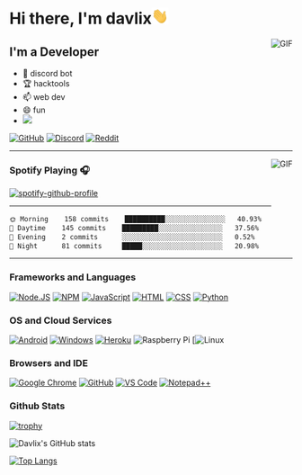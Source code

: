 # Hi there, I'm davlix<img width="30px" src="https://github.com/SatYu26/SatYu26/raw/master/Assets/Hi.gif" />

<img align="right" alt="GIF" height="160px" src="https://i.imgur.com/xUg78pX.png" />

## I'm a Developer

- 🌱 discord bot
- 🏆 hacktools
- 📫 web dev
- 😄 fun
- ![](https://komarev.com/ghpvc/?username=davlix&color=dc143c)


[![GitHub](https://img.shields.io/badge/Github-100000?style=for-the-badge&logo=github&logoColor=white)](https://github.com/BabyGPunk)
[![Discord](https://img.shields.io/badge/Discord-7289DA?style=for-the-badge&logo=discord&logoColor=white)](https://discord.gg/https://discord.gg/GwMW3zgygf)
[![Reddit](https://img.shields.io/badge/Reddit-FF4500?style=for-the-badge&logo=reddit&logoColor=white)](https://www.reddit.com/user/silent-kill)

---

<img align="right" alt="GIF" height="170px" src="https://media.giphy.com/media/J5B1Y8QZnzXXbLQIBu/giphy.gif" />

### Spotify Playing 🎧
[![spotify-github-profile](https://spotify-github-profile.vercel.app/api/view?uid=demauye&cover_image=true&theme=novatorem&bar_color=53b14f&bar_color_cover=true)](https://spotify-github-profile.vercel.app/api/view?uid=demauye&redirect=true)

---

<!--START_SECTION:waka-->

```text
🌞 Morning    158 commits    ██████████░░░░░░░░░░░░░░░   40.93% 
🌆 Daytime    145 commits    █████████░░░░░░░░░░░░░░░░   37.56% 
🌃 Evening    2 commits      ░░░░░░░░░░░░░░░░░░░░░░░░░   0.52% 
🌙 Night      81 commits     █████░░░░░░░░░░░░░░░░░░░░   20.98%
```
<!--END_SECTION:waka-->


---

### Frameworks and Languages
[![Node.JS](https://img.shields.io/badge/Node.js-339933?style=for-the-badge&logo=nodedotjs&logoColor=white)](https://nodejs.org)
[![NPM](https://img.shields.io/badge/npm-CB3837?style=for-the-badge&logo=npm&logoColor=white)](https://npmjs.org)
[![JavaScript](https://img.shields.io/badge/JavaScript-F7DF1E?style=for-the-badge&logo=javascript&logoColor=white)](https://javascript.com)
[![HTML](https://img.shields.io/badge/HTML-E34F26?style=for-the-badge&logo=html5&logoColor=white)](https://html.spec.whatwg.org/multipage/)
[![CSS](https://img.shields.io/badge/CSS-1572B6?style=for-the-badge&logo=css3&logoColor=white)](https://w3.org/Style/CSS)
[![Python](https://img.shields.io/badge/Python-0000FF?&style=for-the-badge&logo=Python&logoColor=white)](https://python.org)

### OS and Cloud Services
[![Android](https://img.shields.io/badge/Android-3DDC84?style=for-the-badge&logo=android&logoColor=white)](https://android.com)
[![Windows](https://img.shields.io/badge/Windows-0078D6?style=for-the-badge&logo=windows&logoColor=white)](https://microsoft.com/windows)
[![Heroku](https://img.shields.io/badge/Heroku-430098?style=for-the-badge&logo=heroku&logoColor=white)](https://heroku.com)
![Raspberry Pi](https://img.shields.io/badge/raspberrypi-Code?style=for-the-badge&logo=raspberrypi&logoColor=black&color=F1C232)
[![Linux](https://img.shields.io/badge/Linux-3DDC84?style=for-the-badge&logo=Linux&logoColor=black)


### Browsers and IDE
[![Google Chrome](https://img.shields.io/badge/Google_chrome-4285F4?style=for-the-badge&logo=Google-chrome&logoColor=white)](https://google.com/chrome/)
[![GitHub](https://img.shields.io/badge/Github-100000?style=for-the-badge&logo=github&logoColor=white)](https://github.com)
[![VS Code](https://img.shields.io/badge/Visual_Studio_Code-0078D4?style=for-the-badge&logo=visual%20studio%20code&logoColor=white)](https://code.visualstudio.com)
[![Notepad++](https://img.shields.io/badge/Notepad++-90E59A.svg?style=for-the-badge&logo=notepad%2B%2B&logoColor=black)](https://notepad-plus-plus.org)

### Github Stats
[![trophy](https://github-profile-trophy.vercel.app/?username=davlix&theme=dark_lover)](https://github.com/ryo-ma/github-profile-trophy)

![Davlix's GitHub stats](https://github-readme-stats.vercel.app/api?username=davlix&show_icons=true&theme=radical)

[![Top Langs](https://github-readme-stats.vercel.app/api/top-langs/?username=davlix)](https://github.com/anuraghazra/github-readme-stats)
